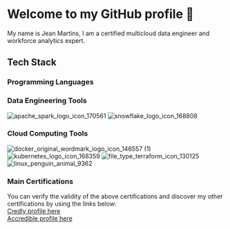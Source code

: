 # Welcome to my GitHub profile 👋

My name is Jean Martins, I am a certified multicloud data engineer and workforce analytics expert.

## Tech Stack

### Programming Languages



### Data Engineering Tools

![apache_spark_logo_icon_170561](https://github.com/martins-jean/martins-jean/assets/118685801/911221c5-5a72-4242-8074-7a2d13db1b5a)
![snowflake_logo_icon_168808](https://github.com/martins-jean/martins-jean/assets/118685801/02888bfb-55e4-4357-ba91-2661225fba82)

### Cloud Computing Tools

![docker_original_wordmark_logo_icon_146557 (1)](https://github.com/martins-jean/martins-jean/assets/118685801/43fa4fc6-1116-4af9-b1c1-219ab7fd9f02)
![kubernetes_logo_icon_168359](https://github.com/martins-jean/martins-jean/assets/118685801/27fc08f1-50c5-4756-b405-acc4d571101a)
![file_type_terraform_icon_130125](https://github.com/martins-jean/martins-jean/assets/118685801/e85f349b-4392-4b7c-aca4-4f950e5af5de)
![linux_penguin_animal_9362](https://github.com/martins-jean/martins-jean/assets/118685801/4b2bb6d4-d533-4e53-8924-f9b61a07e7d5)


### Main Certifications



You can verify the validity of the above certifications and discover my other certifications by using the links below: <br>
<a href="https://www.credly.com/users/jean-martins.ai">Credly profile here</a> <br>
<a href="https://www.credential.net/profile/2023dataengineer/wallet#gs.4zazkd">Accredible profile here</a>











